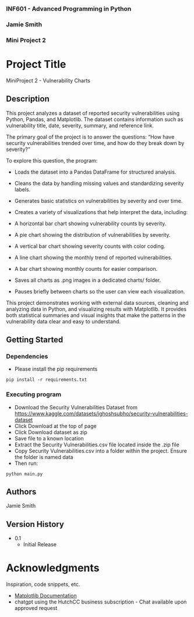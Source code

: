 ### INF601 - Advanced Programming in Python
### Jamie Smith
### Mini Project 2
 
 
# Project Title
 
MiniProject 2 - Vulnerability Charts
 
## Description
 
This project analyzes a dataset of reported security vulnerabilities using Python, Pandas, and Matplotlib. The dataset contains information such as vulnerability title, date, severity, summary, and reference link.

The primary goal of the project is to answer the questions:
“How have security vulnerabilities trended over time, and how do they break down by severity?”

To explore this question, the program:

- Loads the dataset into a Pandas DataFrame for structured analysis.

- Cleans the data by handling missing values and standardizing severity labels.

- Generates basic statistics on vulnerabilities by severity and over time.

- Creates a variety of visualizations that help interpret the data, including:

- A horizontal bar chart showing vulnerability counts by severity.

- A pie chart showing the distribution of vulnerabilities by severity.

- A vertical bar chart showing severity counts with color coding.

- A line chart showing the monthly trend of reported vulnerabilities.

- A bar chart showing monthly counts for easier comparison.

- Saves all charts as .png images in a dedicated charts/ folder.

- Pauses briefly between charts so the user can view each visualization.

This project demonstrates working with external data sources, cleaning and analyzing data in Python, and visualizing results with Matplotlib. It provides both statistical summaries and visual insights that make the patterns in the vulnerability data clear and easy to understand.
 
## Getting Started
 
### Dependencies
 
* Please install the pip requirements
```
pip install -r requirements.txt
```

### Executing program
 
* Download the Security Vulnerabilities Dataset from https://www.kaggle.com/datasets/ighoshsubho/security-vulnerabilities-dataset
* Click Download at the top of page
* Click Download dataset as zip
* Save file to a known location
* Extract the Security Vulnerabilities.csv file located inside the .zip file
* Copy Security Vulnerabilities.csv into a folder within the project. Ensure the folder is named data
* Then run:
```
python main.py
```

## Authors
 
Jamie Smith
 
## Version History
 
* 0.1
    * Initial Release
 
# Acknowledgments
 
Inspiration, code snippets, etc.
* [Matplotlib Documentation](https://matplotlib.org/stable/users/index.html)
* chatgpt using the HutchCC business subscription - Chat available upon approved request